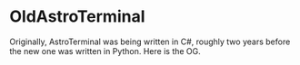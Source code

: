 # OldAstroTerminal
Originally, AstroTerminal was being written in C#, roughly two years before the new one was written in Python. Here is the OG.
